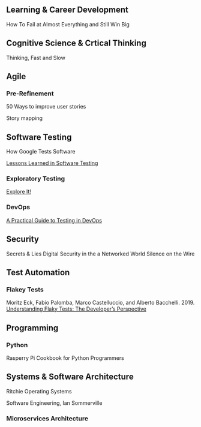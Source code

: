 ## Learning & Career Development 

How To Fail at Almost Everything and Still Win Big

## Cognitive Science & Crtical Thinking

Thinking, Fast and Slow

## Agile

### Pre-Refinement

50 Ways to improve user stories

Story mapping

## Software Testing

How Google Tests Software

[Lessons Learned in Software Testing](https://www.goodreads.com/book/show/599997.Lessons_Learned_in_Software_Testing)

### Exploratory Testing

[Explore It!](https://pragprog.com/titles/ehxta/)

### DevOps

[A Practical Guide to Testing in DevOps](https://leanpub.com/testingindevops)

## Security

Secrets & Lies Digital Security in the a Networked World
Silence on the Wire


## Test Automation

### Flakey Tests

Moritz Eck, Fabio Palomba, Marco Castelluccio, and Alberto Bacchelli. 2019. [Understanding Flaky Tests: The Developer’s Perspective](https://arxiv.org/pdf/1907.01466.pdf)

## Programming

### Python

Rasperry Pi Cookbook for Python Programmers

## Systems & Software Architecture

Ritchie Operating Systems

Software Engineering, Ian Sommerville

### Microservices Architecture
